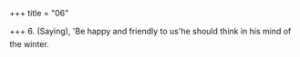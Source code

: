 +++
title = "06"

+++
6. (Saying), 'Be happy and friendly to us'he should think in his mind of the winter.
